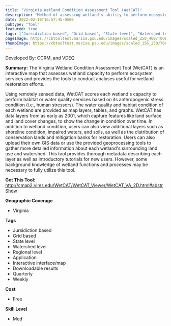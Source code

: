 ```yaml
---
title: "Virginia Wetland Condition Assessment Tool (WetCAT)"
description: "Method of assessing wetland's ability to perform ecosystem services."
date: 2022-02-16T16:57:45-0500
pubtype: "Tool"
featured: true
tags: ["Jursidiction based", "Grid based", "State level", "Watershed level", "Regional level", "Application", "Interactive interface/map", "Downloadable results", "Quarterly", "Weekly"]
pageImage: https://cbtooltest.marisa.psu.edu/images/scaled_250_400/TOOLID_4.0_ScreenCapture-1.png
thumbImage: https://cbtooltest.marisa.psu.edu/images/scaled_156_250/TOOLID_4.0_ScreenCapture-1.png
---
```

Developed By: CCRM, and VDEQ

**Summary:** The Virginia Wetland Condition Assessment Tool (WetCAT) is an interactive map that assesses wetland capacity to perform ecosystem services and provides the tools to conduct analyses useful for wetland restoration efforts. 

Using remotely sensed data, WetCAT scores each wetland's capacity to perform habitat or water quality services based on its anthropogenic stress condition (i.e., human stressors). The water quality and habitat condition of each wetland are provided as map layers, tables, and graphs. WetCAT has data layers from as early as 2001, which capture features like land surface and land cover changes, to show the change in condition over time. In addition to wetland condition, users can also view additional layers such as shoreline condition, impaired waters, and soils, as well as the distribution of conservation lands and mitigation banks for restoration. Users can also upload their own GIS data or use the provided geoprocessing tools to gather more detailed information about each wetland's surrounding land use and watershed. This tool provides thorough metadata describing each layer as well as introductory tutorials for new users. However, some background knowledge of wetland functions and processes may be necessary to fully utilize this tool.

__**Get This Tool:**__ http://cmap2.vims.edu/WetCAT/WetCAT_Viewer/WetCAT_VA_2D.html#abstrShow

__**Geographic Coverage**__
- Virginia

__**Tags**__
-  Jursidiction based
-  Grid based
-  State level
-  Watershed level
-  Regional level
-  Application
-  Interactive interface/map
-  Downloadable results
-  Quarterly
-  Weekly

__**Cost**__
- Free

__**Skill Level**__
- Med
